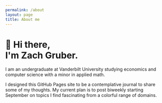 ```yaml
---
permalink: /about
layout: page
title: About me
---
```


# **👋 Hi there,**<br/>**I'm Zach Gruber.**

I am an undergraduate at Vanderbilt University studying economics and computer science with a minor in applied math. 

I designed this GitHub Pages site to be a contemplative journal to share some of my thoughts. My current plan is to post biweekly starting September on topics I find fascinating from a colorful range of domains.
